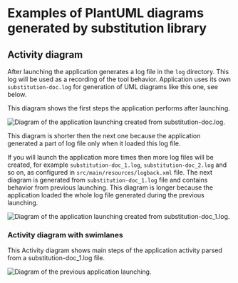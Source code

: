 # Examples of PlantUML diagrams generated by substitution library

## Activity diagram
After launching the application generates a log file in the `log` directory.
This log will be used as a recording of the tool behavior. Application uses its
own `substitution-doc.log` for generation of UML diagrams like this one, see below.

This diagram shows the first steps the application performs after launching.

![Diagram of the application launching created from substitution-doc.log.](img/diagrams.md_1.svg?sanitize=true)

This diagram is shorter then the next one because the application generated a part
of log file only when it loaded this log file.

If you will launch the application more times then more log files will be created,
for example `substitution-doc_1.log`, `substitution-doc_2.log` and so on, as
configured in `src/main/resources/logback.xml` file. The next diagram is
generated from `substitution-doc_1.log` file and contains behavior from previous
launching. This diagram is longer because the application loaded the whole
log file generated during the previous launching.

![Diagram of the application launching created from substitution-doc_1.log.](img/diagrams.md_2.svg?sanitize=true)

### Activity diagram with swimlanes
This Activity diagram shows main steps of the application activity parsed from a
substitution-doc_1.log file. 

![Diagram of the previous application launching.](img/diagrams.md_3.svg?sanitize=true)